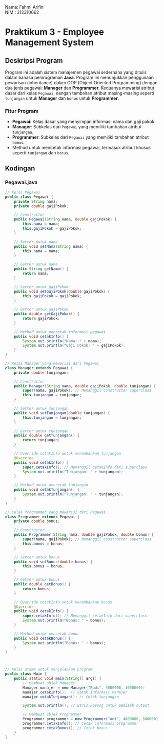 Nama: Fahmi Arifin     
NIM : 312310662

# Praktikum 3 - Employee Management System

## Deskripsi Program

Program ini adalah sistem manajemen pegawai sederhana yang ditulis dalam bahasa pemrograman **Java**. Program ini menunjukkan penggunaan pewarisan (inheritance) dalam OOP (Object Oriented Programming) dengan dua jenis pegawai: **Manager** dan **Programmer**. Keduanya mewarisi atribut dasar dari kelas `Pegawai`, dengan tambahan atribut masing-masing seperti `tunjangan` untuk **Manager** dan `bonus` untuk **Programmer**.

### Fitur Program

- **Pegawai**: Kelas dasar yang menyimpan informasi nama dan gaji pokok.
- **Manager**: Subkelas dari `Pegawai` yang memiliki tambahan atribut `tunjangan`.
- **Programmer**: Subkelas dari `Pegawai` yang memiliki tambahan atribut `bonus`.
- Method untuk mencetak informasi pegawai, termasuk atribut khusus seperti `tunjangan` dan `bonus`.

## Kodingan

### Pegawai.java
```java
// Kelas Pegawai
public class Pegawai {
    private String nama;
    private double gajiPokok;

    // Constructor
    public Pegawai(String nama, double gajiPokok) {
        this.nama = nama;
        this.gajiPokok = gajiPokok;
    }

    // Setter untuk nama
    public void setNama(String nama) {
        this.nama = nama;
    }

    // Getter untuk nama
    public String getNama() {
        return nama;
    }

    // Setter untuk gajiPokok
    public void setGajiPokok(double gajiPokok) {
        this.gajiPokok = gajiPokok;
    }

    // Getter untuk gajiPokok
    public double getGajiPokok() {
        return gajiPokok;
    }

    // Method untuk mencetak informasi pegawai
    public void cetakInfo() {
        System.out.println("Nama: " + nama);
        System.out.println("Gaji Pokok: " + gajiPokok);
    }
}

// Kelas Manager yang mewarisi dari Pegawai
class Manager extends Pegawai {
    private double tunjangan;

    // Constructor
    public Manager(String nama, double gajiPokok, double tunjangan) {
        super(nama, gajiPokok); // Memanggil constructor superclass
        this.tunjangan = tunjangan;
    }

    // Setter untuk tunjangan
    public void setTunjangan(double tunjangan) {
        this.tunjangan = tunjangan;
    }

    // Getter untuk tunjangan
    public double getTunjangan() {
        return tunjangan;
    }

    // Override cetakInfo untuk menambahkan tunjangan
    @Override
    public void cetakInfo() {
        super.cetakInfo(); // Memanggil cetakInfo dari superclass
        System.out.println("Tunjangan: " + tunjangan);
    }

    // Method untuk mencetak tunjangan
    public void cetakTunjangan() {
        System.out.println("Tunjangan: " + tunjangan);
    }
}

// Kelas Programmer yang mewarisi dari Pegawai
class Programmer extends Pegawai {
    private double bonus;

    // Constructor
    public Programmer(String nama, double gajiPokok, double bonus) {
        super(nama, gajiPokok); // Memanggil constructor superclass
        this.bonus = bonus;
    }

    // Setter untuk bonus
    public void setBonus(double bonus) {
        this.bonus = bonus;
    }

    // Getter untuk bonus
    public double getBonus() {
        return bonus;
    }

    // Override cetakInfo untuk menambahkan bonus
    @Override
    public void cetakInfo() {
        super.cetakInfo(); // Memanggil cetakInfo dari superclass
        System.out.println("Bonus: " + bonus);
    }

    // Method untuk mencetak bonus
    public void cetakBonus() {
        System.out.println("Bonus: " + bonus);
    }
}



// Kelas utama untuk menjalankan program
public class Main {
    public static void main(String[] args) {
        // Membuat objek Manager
        Manager manajer = new Manager("Budi", 5000000, 1000000);
        manajer.cetakInfo();  // Cetak informasi manajer
        manajer.cetakTunjangan(); // Cetak tunjangan

        System.out.println(); // Baris kosong untuk pemisah output

        // Membuat objek Programmer
        Programmer programmer = new Programmer("Ani", 4000000, 500000);
        programmer.cetakInfo(); // Cetak informasi programmer
        programmer.cetakBonus(); // Cetak bonus
    }
}
 

